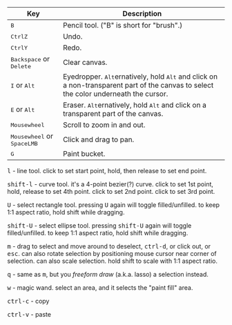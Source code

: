 | Key | Description |
| --- | --- |
| <kbd>B</kbd> | Pencil tool. ("B" is short for "brush".) |
| <kbd>Ctrl</kbd><kbd>Z</kbd> | Undo. |
| <kbd>Ctrl</kbd><kbd>Y</kbd> | Redo. |
| <kbd>Backspace</kbd> or <kbd>Delete</kbd> | Clear canvas. |
| <kbd>I</kbd> or <kbd>Alt</kbd> | Eyedropper. <kbd>Alt</kbd>ernatively, hold <kbd>Alt</kbd> and click on a non-transparent part of the canvas to select the color underneath the cursor. |
| <kbd>E</kbd> or <kbd>Alt</kbd> | Eraser. <kbd>Alt</kbd>ernatively, hold <kbd>Alt</kbd> and click on a transparent part of the canvas. |
| <kbd>Mousewheel</kbd> | Scroll to zoom in and out. |
| <kbd>Mousewheel</kbd> or <kbd>Space</kbd><kbd>LMB</kbd> | Click and drag to pan. |
| <kbd>G</kbd> | Paint bucket. |

<kbd>l</kbd> - line tool. click to set start point, hold, then release to set end point.

<kbd>shift-l</kbd> - curve tool. it's a 4-point bezier(?) curve.
click to set 1st point, hold, release to set 4th point. click to set 2nd point. click to set 3rd point.

<kbd>U</kbd> - select rectangle tool. pressing <kbd>U</kbd> again will toggle filled/unfilled.
to keep 1:1 aspect ratio, hold shift while dragging.

<kbd>shift-U</kbd> - select ellipse tool. pressing <kbd>shift-U</kbd> again will toggle filled/unfilled.
to keep 1:1 aspect ratio, hold shift while dragging.

<kbd>m</kbd> - drag to select and move around
to deselect, <kbd>ctrl-d</kbd>, or click out, or <kbd>esc</kbd>.
can also rotate selection by positioning mouse cursor near corner of selection.
can also scale selection.
hold shift to scale with 1:1 aspect ratio.

<kbd>q</kbd> - same as <kbd>m</kbd>, but you _freeform draw_ (a.k.a. lasso) a selection instead.

<kbd>w</kbd> - magic wand. select an area, and it selects the "paint fill" area.

<kbd>ctrl-c</kbd> - copy

<kbd>ctrl-v</kbd> - paste

